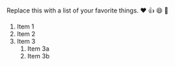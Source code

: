 Replace this with a list of your favorite things.
:heart:
:+1:
:smile:
:abacus:

1. Item 1
2. Item 2
3. Item 3
   1. Item 3a
   2. Item 3b

